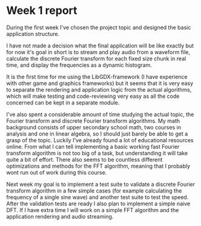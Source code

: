 # Week 1 report

During the first week I've chosen the project topic and designed the basic application structure. 

I have not made a decision what the final application will be like exactly 
but for now it's goal in short is to stream and play audio from a waveform file, 
calculate the discrete Fourier transform for each fixed size chunk in real time, and display the frequencies as a dynamic histogram.

It is the first time for me using the LibGDX-framework (I have experience with other game and graphics frameworks)
but it seems that it is very easy to separate the rendering and application logic from the actual algorithms, 
which will make testing and code-reviewing very easy as all the code concerned can be kept in a separate module. 

I've also spent a considerable amount of time studying the actual topic, the Fourier transform and discrete Fourier transform algorithms.
My math background consists of upper secondary school math, two courses in analysis and one in linear algebra, so I should just barely be able to get a grasp of the topic. 
Luckily I've already found a lot of educational resources online.
From what I can tell implementing a basic working fast Fourier transform algorithm is not too big of a task, but understanding it will take quite a bit of effort.
There also seems to be countless different optimizations and methods for the FFT algorithm, meaning that I probably wont run out of work during this course.

Next week my goal is to implement a test suite to validate a discrete Fourier transform algorithm in a few simple cases (for example calculating the frequency of a single sine wave) and
another test suite to test the speed. After the validation tests are ready I also plan to implement a simple naive DFT. If I have extra time I will work on a simple FFT algorithm 
and the application rendering and audio streaming.
